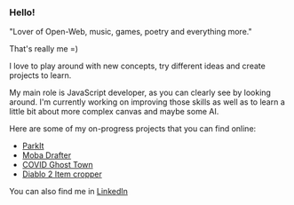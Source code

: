 ### Hello!

"Lover of Open-Web, music, games, poetry and everything more."

That's really me =)

I love to play around with new concepts, try different ideas and create projects to learn.

My main role is JavaScript developer, as you can clearly see by looking around. I'm currently working on improving those skills as well as to learn a little bit about more complex canvas and maybe some AI.

Here are some of my on-progress projects that you can find online:
* [ParkIt](https://mauricioaraldi.github.io/parkit/)
* [Moba Drafter](https://mauricioaraldi.github.io/moba-drafter/)
* [COVID Ghost Town](https://covid-ghost-town.vercel.app/en-US/brazil)
* [Diablo 2 Item cropper](https://mauricioaraldi.github.io/d2-item-cropper/)

You can also find me in [LinkedIn](https://www.linkedin.com/in/mauricio-luis-comin-araldi-a1279a17a/)
